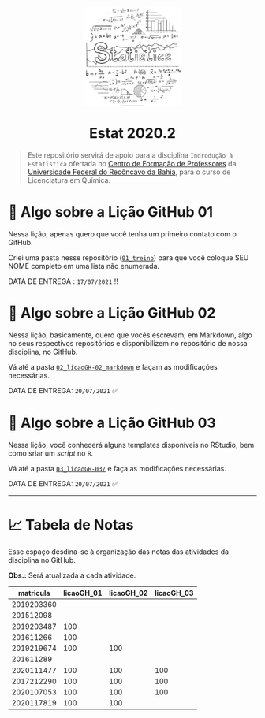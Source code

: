 <p align = "center">
   <img 
        width = "200px"
        align = "center"
        src   = "/img/logo_ESTAT_circ.png"
        alt   = "Estat_2020.2"
   >
   <h1 align = "center">
      Estat 2020.2
   </h1>
</p>

> Este repositório servirá de apoio para a disciplina `Indrodução à Estatística` ofertada no [Centro de Formação de Professores](https://www.ufrb.edu.br/cfp/) da [Universidade Federal do Recôncavo da Bahia](https://www.ufrb.edu.br/portal/), para o curso de Licenciatura em Química.

# :memo: Algo sobre a Lição GitHub 01 

Nessa lição, apenas quero que você tenha um primeiro contato com o GitHub.

Criei uma pasta nesse repositório ([`01_treino`](/01_treino)) para que você coloque SEU NOME completo em uma lista não enumerada.

DATA DE ENTREGA : `17/07/2021` :bangbang:

# :memo: Algo sobre a Lição GitHub 02

Nessa lição, basicamente, quero que vocês escrevam, em Markdown, algo no seus respectivos repositórios e disponibilizem no repositório de nossa disciplina, no GitHub.

Vá até a pasta [`02_licaoGH-02_markdown`](/02_licaoGH-02_markdown) e façam as modificações necessárias.

DATA DE ENTREGA: `20/07/2021` :white_check_mark:

# :memo: Algo sobre a Lição GitHub 03

Nessa lição, você conhecerá alguns templates disponíveis no RStudio, bem como sriar um *script* no `R`.

Vá até a pasta [`03_licaoGH-03/`](/03_licaoGH-03) e faça as modificações necessárias.

DATA DE ENTREGA: `20/07/2021` :white_check_mark:

---

# :chart_with_upwards_trend: Tabela de Notas

Esse espaço desdina-se à organização das notas das atividades da disciplina no GitHub.

**Obs.:** Será atualizada a cada atividade.

matricula  | licaoGH_01 | licaoGH_02 | licaoGH_03
---        | ---      | ---      | --- 
2019203360 |          |          |
201512098  |          |          |
2019203487 | 100      |          |
201611266  | 100      |          |
2019219674 | 100      | 100      |
201611289  |          |          |
2020111477 | 100      | 100      | 100
2017212290 | 100      | 100      | 100
2020107053 | 100      | 100      | 100
2020117819 | 100      | 100      |
